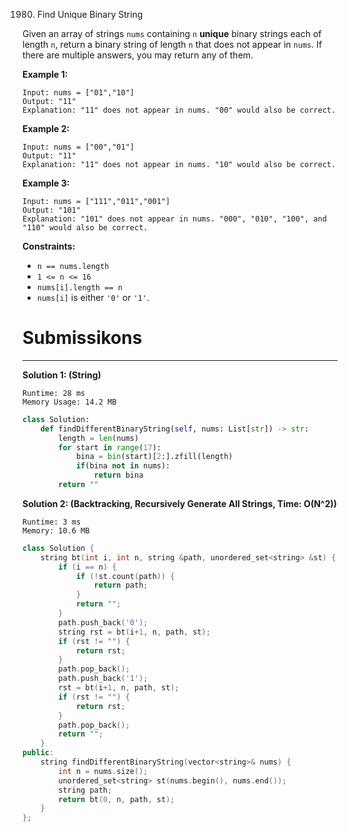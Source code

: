 1980. Find Unique Binary String

Given an array of strings `nums` containing `n` **unique** binary strings each of length `n`, return a binary string of length `n` that does not appear in `nums`. If there are multiple answers, you may return any of them.

 

**Example 1:**
```
Input: nums = ["01","10"]
Output: "11"
Explanation: "11" does not appear in nums. "00" would also be correct.
```

**Example 2:**
```
Input: nums = ["00","01"]
Output: "11"
Explanation: "11" does not appear in nums. "10" would also be correct.
```

**Example 3:**
```
Input: nums = ["111","011","001"]
Output: "101"
Explanation: "101" does not appear in nums. "000", "010", "100", and "110" would also be correct.
```

**Constraints:**

* `n == nums.length`
* `1 <= n <= 16`
* `nums[i].length == n`
* `nums[i]` is either `'0'` or `'1'`.

# Submissikons
---
**Solution 1: (String)**
```
Runtime: 28 ms
Memory Usage: 14.2 MB
```
```python
class Solution:
    def findDifferentBinaryString(self, nums: List[str]) -> str:
        length = len(nums)
        for start in range(17):
            bina = bin(start)[2:].zfill(length)
            if(bina not in nums):
                return bina
        return ""
```

**Solution 2: (Backtracking, Recursively Generate All Strings, Time: O(N^2))**
```
Runtime: 3 ms
Memory: 10.6 MB
```
```c++
class Solution {
    string bt(int i, int n, string &path, unordered_set<string> &st) {
        if (i == n) {
            if (!st.count(path)) {
                return path;
            }
            return "";
        }
        path.push_back('0');
        string rst = bt(i+1, n, path, st);
        if (rst != "") {
            return rst;
        }
        path.pop_back();
        path.push_back('1');
        rst = bt(i+1, n, path, st);
        if (rst != "") {
            return rst;
        }
        path.pop_back();
        return "";
    }
public:
    string findDifferentBinaryString(vector<string>& nums) {
        int n = nums.size();
        unordered_set<string> st(nums.begin(), nums.end());
        string path;
        return bt(0, n, path, st);
    }
};
```

